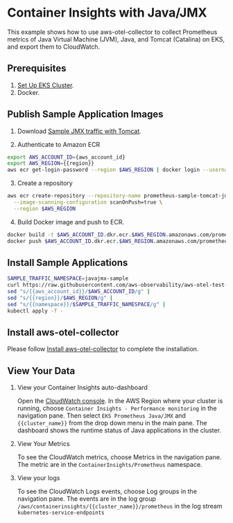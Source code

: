 # Container Insights with Java/JMX

This example shows how to use aws-otel-collector to collect Prometheus metrics of Java Virtual Machine (JVM), Java, and
Tomcat (Catalina) on EKS, and export them to CloudWatch.

## Prerequisites

1. [Set Up EKS Cluster](setup-eks.md).
2. Docker.

## Publish Sample Application Images

1. Download [Sample JMX traffic with Tomcat](https://github.com/aws-observability/aws-otel-test-framework/tree/terraform/sample-apps/jmx#sample-jmx-traffic-with-tomcat).

2. Authenticate to Amazon ECR

```bash
export AWS_ACCOUNT_ID={aws_account_id}
export AWS_REGION={{region}}
aws ecr get-login-password --region $AWS_REGION | docker login --username AWS --password-stdin $AWS_ACCOUNT_ID.dkr.ecr.$AWS_REGION.amazonaws.com
```

3. Create a repository

```bash
aws ecr create-repository --repository-name prometheus-sample-tomcat-jmx \
  --image-scanning-configuration scanOnPush=true \
  --region $AWS_REGION 
```

4. Build Docker image and push to ECR.

```bash
docker build -t $AWS_ACCOUNT_ID.dkr.ecr.$AWS_REGION.amazonaws.com/prometheus-sample-tomcat-jmx:latest .
docker push $AWS_ACCOUNT_ID.dkr.ecr.$AWS_REGION.amazonaws.com/prometheus-sample-tomcat-jmx:latest 
```

## Install Sample Applications

```bash
SAMPLE_TRAFFIC_NAMESPACE=javajmx-sample
curl https://raw.githubusercontent.com/aws-observability/aws-otel-test-framework/terraform/sample-apps/jmx/examples/prometheus-metrics-sample.yaml | 
sed "s/{{aws_account_id}}/$AWS_ACCOUNT_ID/g" |
sed "s/{{region}}/$AWS_REGION/g" |
sed "s/{{namespace}}/$SAMPLE_TRAFFIC_NAMESPACE/g" | 
kubectl apply -f -
```

## Install aws-otel-collector

Please follow [Install aws-otel-collector](container-insight-install-aoc.md) to complete the installation.

## View Your Data

1. View your Container Insights auto-dashboard

   Open the [CloudWatch console](https://console.aws.amazon.com/cloudwatch/). In the AWS Region where your cluster is
   running, choose `Container Insights - Performance monitoring` in the navigation pane. Then
   select `EKS Prometheus Java/JMX` and `{{cluster_name}}` from the drop down menu in the main pane. The dashboard shows
   the runtime status of Java applications in the cluster.

2. View Your Metrics

   To see the CloudWatch metrics, choose Metrics in the navigation pane. The metric are in the
   `ContainerInsights/Prometheus` namespace.

3. View your logs

   To see the CloudWatch Logs events, choose Log groups in the navigation pane. The events are in the log group
   `/aws/containerinsights/{{cluster_name}}/prometheus` in the log stream `kubernetes-service-endpoints`

